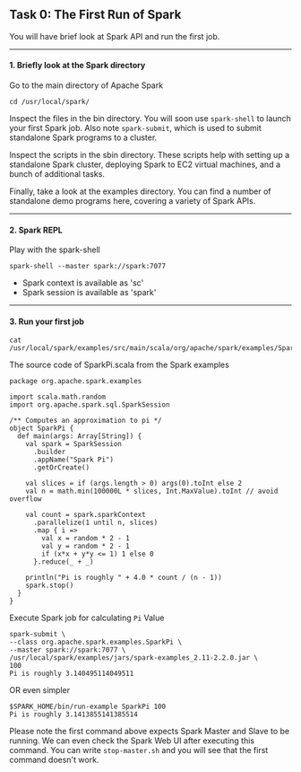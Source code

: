 ## Task 0: The First Run of Spark

You will have brief look at Spark API and run the first job. 
___

#### 1. Briefly look at the Spark directory
  Go to the main directory of Apache Spark
  ```
  cd /usr/local/spark/
  ```
  Inspect the files in the bin directory. You will soon use ```spark-shell``` to launch your first Spark job. Also note ```spark-submit```, which is used to submit standalone Spark programs to a cluster.

  Inspect the scripts in the sbin directory. These scripts help with setting up a standalone Spark cluster, deploying Spark to EC2 virtual machines, and a bunch of additional tasks.

  Finally, take a look at the examples directory. You can find a number of standalone demo programs here, covering a variety of Spark APIs.
___

#### 2. Spark REPL
  Play with the spark-shell
  ```
  spark-shell --master spark://spark:7077
  ```
  * Spark context is available as 'sc'
  * Spark session is available as 'spark'
___

#### 3. Run your first job
  ```
  cat /usr/local/spark/examples/src/main/scala/org/apache/spark/examples/SparkPi.scala
  ```
  The source code of SparkPi.scala from the Spark examples
  ```
  package org.apache.spark.examples

  import scala.math.random
  import org.apache.spark.sql.SparkSession

  /** Computes an approximation to pi */
  object SparkPi {
    def main(args: Array[String]) {
      val spark = SparkSession
        .builder
        .appName("Spark Pi")
        .getOrCreate()
        
      val slices = if (args.length > 0) args(0).toInt else 2
      val n = math.min(100000L * slices, Int.MaxValue).toInt // avoid overflow
      
      val count = spark.sparkContext
        .parallelize(1 until n, slices)
        .map { i =>
          val x = random * 2 - 1
          val y = random * 2 - 1
          if (x*x + y*y <= 1) 1 else 0
        }.reduce(_ + _)
        
      println("Pi is roughly " + 4.0 * count / (n - 1))
      spark.stop()
    }
  }
  ```

Execute Spark job for calculating `Pi` Value
  ```
  spark-submit \
  --class org.apache.spark.examples.SparkPi \
  --master spark://spark:7077 \
  /usr/local/spark/examples/jars/spark-examples_2.11-2.2.0.jar \
  100
  Pi is roughly 3.140495114049511
  ```
OR even simpler
  ```
  $SPARK_HOME/bin/run-example SparkPi 100
  Pi is roughly 3.1413855141385514
  ```

Please note the first command above expects Spark Master and Slave to be running. We can even check the Spark Web UI after executing this command. You can write ```stop-master.sh``` and you will see that the first command doesn't work.

